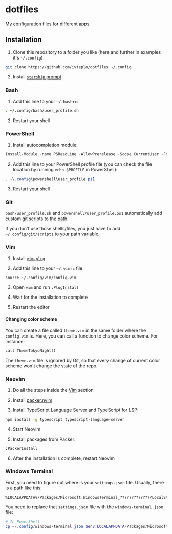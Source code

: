 # dotfiles
My configuration files for different apps

## Installation
1. Clone this repository to a folder you like (here and further in examples it's `~/.config`)
```bash
git clone https://github.com/ivteplo/dotfiles ~/.config
```

2. Install [`starship` prompt](https://starship.rs/)

### Bash

1. Add this line to your `~/.bashrc`:
```bash
. ~/.config/bash/user_profile.sh
```

2. Restart your shell

### PowerShell

1. Install autocompletion module:
```powershell
Install-Module -name PSReadLine -AllowPrerelease -Scope CurrentUser -Force -SkipPublisherCheck
```

2. Add this line to your PowerShell profile file (you can check the file location by running `echo $PROFILE` in PowerShell):
```powershell
. ~\.config\powershell\user_profile.ps1
```

3. Restart your shell

### Git

`bash/user_profile.sh` and `powershell/user_profile.ps1` automatically add custom git scripts to the path.

If you don't use those shells/files, you just have to add `~/.config/git/scripts` to your path variable.

### Vim

1. Install [`vim-plug`](https://github.com/junegunn/vim-plug#installation)

2. Add this line to your `~/.vimrc` file:
```vim
source ~/.config/vim/config.vim
```

3. Open `vim` and run `:PlugInstall`

4. Wait for the installation to complete

5. Restart the editor

#### Changing color scheme

You can create a file called `theme.vim` in the same folder where the `config.vim` is. Here, you can call a function to change color scheme. For instance:

```vim
call ThemeTokyoNight()
```

The `theme.vim` file is ignored by Git, so that every change of current color scheme won't change the state of the repo.

### Neovim

1. Do all the steps inside the [Vim](#vim) section

2. Install [packer.nvim](https://github.com/wbthomason/packer.nvim)

3. Install TypeScript Language Server and TypeScript for LSP:

```bash
npm install -g typescript typescript-language-server
```

4. Start Neovim

5. Install packages from Packer:

```vim
:PackerInstall
```

6. After the installation is complete, restart Neovim

### Windows Terminal

First, you need to figure out where is your `settings.json` file. Usually, there is a path like this:

```
%LOCALAPPDATA%/Packages/Microsoft.WindowsTerminal_?????????????/LocalState/settings.json
```

You need to replace that `settings.json` file with the `windows-terminal.json` file:

```powershell
# In PowerShell
cp ~/.config/windows-terminal.json $env:LOCALAPPDATA/Packages/Microsoft.WindowsTerminal_?????????????/LocalState/settings.json
```
